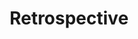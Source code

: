 ---
slug: "/retrospective"
title: "Retrospective"
description: "is an exploration project showcases the potential of Lottie and microanimation, to enhance interface engagement and interactivity."
url: ""
button: ""

contributions:
  - role: Design Exploration
  - role: UI Design
  - role: Front End Development

technologies:
  - tool: Adobe XD
  - tool: Angular
  - tool: Lottie Animation
  - tool: Vanilla JS

featuredImages:
  - image: images/beige-1.png
  - image: images/beige-2.png
  - image: images/beige-3.png
  - image: images/beige-4.png
  - image: images/beige-5.png
---